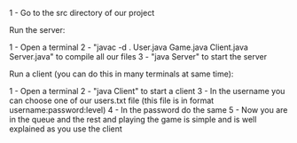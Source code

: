 1 - Go to the src directory of our project

Run the server:

1 - Open a terminal
2 - "javac -d . User.java Game.java Client.java Server.java" to compile all our files
3 - "java Server" to start the server

Run a client (you can do this in many terminals at same time):

1 - Open a terminal
2 - "java Client" to start a client
3 - In the username you can choose one of our users.txt file (this file is in format username:password:level)
4 - In the password do the same
5 - Now you are in the queue and the rest and playing the game is simple and is well explained as you use the client